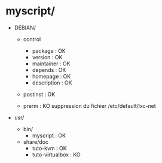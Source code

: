 # myscript/

- DEBIAN/
	- control
		- package : OK
		- version : OK
		- maintainer : OK 
		- depends : OK
		- homepage : OK
        - description : OK
	
	- postinst : OK

	- prerm : KO
		suppression du fichier /etc/default/lxc-net

- usr/
	- bin/
		- myscript : OK
	- share/doc
		- tuto-kvm : OK
		- tuto-virtualbox : KO
